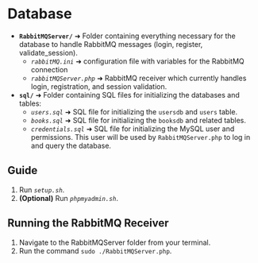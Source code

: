 # Database

* **`RabbitMQServer/`** ➜ Folder containing everything necessary for the database to handle RabbitMQ messages (login, register, validate_session).
  * *`rabbitMQ.ini`* ➜ configuration file with variables for the RabbitMQ connection
  * *`rabbitMQServer.php`* ➜ RabbitMQ receiver which currently handles login, registration, and session validation.
* **`sql/`** ➜ Folder containing SQL files for initializing the databases and tables:
  * *`users.sql`* ➜ SQL file for initializing the `usersdb` and `users` table.
  * *`books.sql`* ➜ SQL file for initializing the `booksdb` and related tables.
  * *`credentials.sql`* ➜ SQL file for initializing the MySQL user and permissions. This user will be used by `RabbitMQServer.php` to log in and query the database.

## Guide

1. Run *`setup.sh`*.
2. **(Optional)** Run *`phpmyadmin.sh`*.

## Running the RabbitMQ Receiver

1. Navigate to the RabbitMQServer folder from your terminal.
2. Run the command `sudo ./RabbitMQServer.php`.
